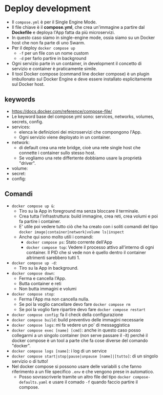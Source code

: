 # Deploy development
* Il `compose.yml` è per il Single Engine Mode.
* Il file chiave è il __compose.yml__, che crea un'immagine a partire dal __Dockefile__ e deploya l'App fatta da più microservizi.
* In questo caso siamo in single-engine mode, ossia siamo su un Docker host che non fa parte di uno Swarm.
* Per il deploy `docker compose up`
  * `-f` per un file con un nome custom
  * `-d` per farlo partire in background
* Ogni servizio parte in un container, in development il concetto di servizio e container è praticamente simile.
* Il tool Docker compose (command line docker compose) è un plugin imbullonato sul Docker Engine e deve essere installato esplicitamente sul Docker host.

## keywords
* https://docs.docker.com/reference/compose-file/
* Le keyword base del compose.yml sono: services, networks, volumes, secrets, config.
* services:
  * elenca le definizioni dei microservizi che compongono l'App.
  * Ogni servizio viene deployato in un container.
* network:
  * di default crea una rete bridge, cioè una rete single host che connette i container sullo stesso host.
  * Se vogliamo una rete differtente dobbiamo usare la proprietà "driver".
* volume:
* secret:
* config:

## Comandi
* `docker compose up &`:
  * Tiro su la App in foreground ma senza bloccare il terminale.
  * Crea tutta l'infrastruttura: build immagine, crea reti, crea volumi e poi fa partire i container.
  * E' utile poi vedere tutto ciò che ha creato con i soliti comandi del tipo `docker image|container|network|volume ls|inspect`
  * Anche qui sono molto utili i comandi:
    * `docker compose ps`: Stato corrente dell'App
    * `docker compose top`: Vedere il processo attivo all'interno di ogni container. Il PID che si vede non è quello dentro il container altrimenti sarebbero tutti 1.
* `docker compose up -d`:
  * Tiro su la App in background.
* `docker compose down`:
  * Ferma e cancella l'App.
  * Butta container e reti
  * Non butta immagini e volumi
* `docker compose stop`:
  * Ferma l'App ma non cancella nulla.
  * Se poi la voglio cancellare devo fare `docker compose rm`
  * Se poi la voglio fare ripartire devo fare `docker compose restart`
* `docker compose config`: fa il check della configurazione
* `docker compose build`: build preventivo delle immagini necessarie
* `docker compose logs`: mi fa vedere un po' di messaggistica
* `docker compose exec [name] [cmd]`: anche in questo caso posso collegarmi a un singolo container (non serve passare il -it) perché il docker compose è un tool a parte che fa cose diverse del comando "docker".
* `docker compose logs [name]`: i log di un service
* `docker compose start|stop|pause|unpause [name]|[tutto]`: di un singolo servizio o di tutto!
* Nel docker compose si possono usare delle variabili `$` che fanno riferimento a un file specifico `.env` e che vengono prese in automatico. 
  * Posso sovrascriverle tramite un altro file del tipo `docker compose-defaults.yaml` e usare il comado `-f` quando faccio partire il compose.